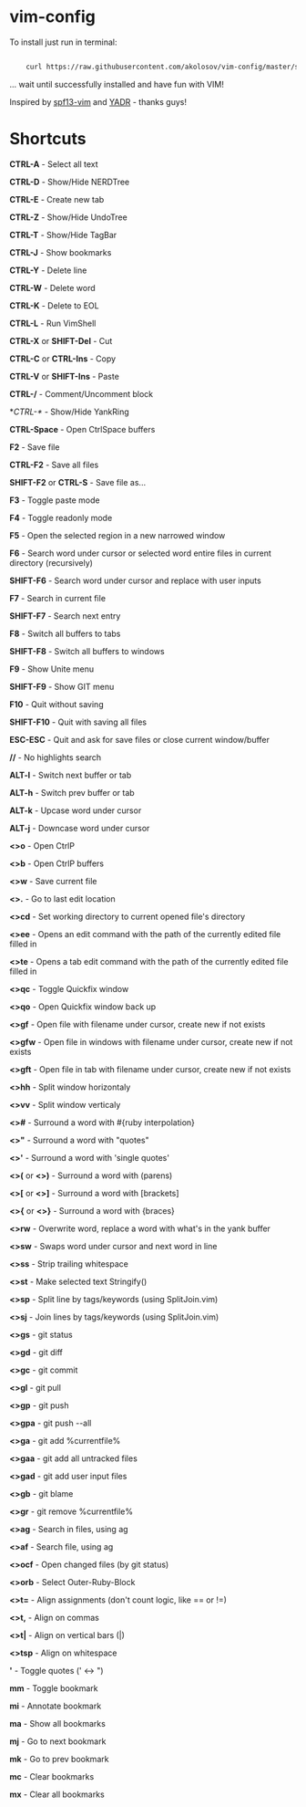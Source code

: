 vim-config
==========

To install just run in terminal:

```bash

    curl https://raw.githubusercontent.com/akolosov/vim-config/master/scripts/bootstrap.sh -L -o - | sh
```

... wait until successfully installed and have fun with VIM!

Inspired by [spf13-vim](http://vim.spf13.com/) and [YADR](http://skwp.github.io/dotfiles/) - thanks guys!


Shortcuts
=========

**CTRL-A** - Select all text

**CTRL-D** - Show/Hide NERDTree

**CTRL-E** - Create new tab

**CTRL-Z** - Show/Hide UndoTree

**CTRL-T** - Show/Hide TagBar

**CTRL-J** - Show bookmarks

**CTRL-Y** - Delete line

**CTRL-W** - Delete word

**CTRL-K** - Delete to EOL

**CTRL-L** - Run VimShell

**CTRL-X** or **SHIFT-Del** - Cut

**CTRL-C** or **CTRL-Ins** - Copy

**CTRL-V** or **SHIFT-Ins** - Paste

**CTRL-/** - Comment/Uncomment block

**CTRL-\** - Show/Hide YankRing

**CTRL-Space** - Open CtrlSpace buffers

**F2** - Save file

**CTRL-F2** - Save all files

**SHIFT-F2** or **CTRL-S** - Save file as...

**F3** - Toggle paste mode

**F4** - Toggle readonly mode

**F5** - Open the selected region in a new narrowed window

**F6** - Search word under cursor or selected word entire files in current directory (recursively)

**SHIFT-F6** - Search word under cursor and replace with user inputs

**F7** - Search in current file

**SHIFT-F7** - Search next entry

**F8** - Switch all buffers to tabs

**SHIFT-F8** - Switch all buffers to windows

**F9** - Show Unite menu

**SHIFT-F9** - Show GIT menu

**F10** - Quit without saving

**SHIFT-F10** - Quit with saving all files

**ESC-ESC** - Quit and ask for save files or close current window/buffer

**//** - No highlights search

**ALT-l** - Switch next buffer or tab

**ALT-h** - Switch prev buffer or tab

**ALT-k** - Upcase word under cursor

**ALT-j** - Downcase word under cursor

**<<Leader>>o** - Open CtrlP

**<<Leader>>b** - Open CtrlP buffers

**<<Leader>>w** - Save current file

**<<Leader>>.** - Go to last edit location

**<<Leader>>cd** - Set working directory to current opened file's directory

**<<Leader>>ee** - Opens an edit command with the path of the currently edited file filled in

**<<Leader>>te** - Opens a tab edit command with the path of the currently edited file filled in

**<<Leader>>qc** - Toggle Quickfix window

**<<Leader>>qo** - Open  Quickfix window back up

**<<Leader>>gf** - Open file with filename under cursor, create new if not exists

**<<Leader>>gfw** - Open file in windows with filename under cursor, create new if not exists

**<<Leader>>gft** - Open file in tab with filename under cursor, create new if not exists

**<<Leader>>hh** - Split window horizontaly

**<<Leader>>vv** - Split window verticaly

**<<Leader>>#** - Surround a word with #{ruby interpolation}

**<<Leader>>"** - Surround a word with "quotes"

**<<Leader>>'** - Surround a word with 'single quotes'

**<<Leader>>(** or **<<Leader>>)** - Surround a word with (parens)

**<<Leader>>[** or **<<Leader>>]** - Surround a word with [brackets]

**<<Leader>>{** or **<<Leader>>}** - Surround a word with {braces}

**<<Leader>>rw** - Overwrite word, replace a word with what's in the yank buffer

**<<Leader>>sw** - Swaps word under cursor and next word in line

**<<Leader>>ss** - Strip trailing whitespace

**<<Leader>>st** - Make selected text Stringify()

**<<Leader>>sp** - Split line by tags/keywords (using SplitJoin.vim)

**<<Leader>>sj** - Join lines by tags/keywords (using SplitJoin.vim)

**<<Leader>>gs** - git status

**<<Leader>>gd** - git diff

**<<Leader>>gc** - git commit

**<<Leader>>gl** - git pull

**<<Leader>>gp** - git push

**<<Leader>>gpa** - git push --all

**<<Leader>>ga** - git add %currentfile%

**<<Leader>>gaa** - git add all untracked files

**<<Leader>>gad** - git add user input files

**<<Leader>>gb** - git blame

**<<Leader>>gr** - git remove %currentfile%

**<<Leader>>ag** - Search in files, using ag

**<<Leader>>af** - Search file, using ag

**<<Leader>>ocf** - Open changed files (by git status)

**<<Leader>>orb** - Select Outer-Ruby-Block

**<<Leader>>t=** - Align assignments (don't count logic, like == or !=)

**<<Leader>>t,** - Align on commas

**<<Leader>>t|** - Align on vertical bars (|)

**<<Leader>>tsp** - Align on whitespace

**'** - Toggle quotes (' <-> ")

**mm** - Toggle bookmark

**mi** - Annotate bookmark

**ma** - Show all bookmarks

**mj** - Go to next bookmark

**mk** - Go to prev bookmark

**mc** - Clear bookmarks

**mx** - Clear all bookmarks

